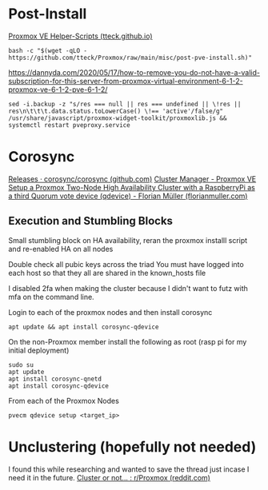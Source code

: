 # Post-Install

[Proxmox VE Helper-Scripts (tteck.github.io)](https://tteck.github.io/Proxmox/#proxmox-ve-post-install)
```
bash -c "$(wget -qLO - https://github.com/tteck/Proxmox/raw/main/misc/post-pve-install.sh)"
```

https://dannyda.com/2020/05/17/how-to-remove-you-do-not-have-a-valid-subscription-for-this-server-from-proxmox-virtual-environment-6-1-2-proxmox-ve-6-1-2-pve-6-1-2/
```
sed -i.backup -z "s/res === null || res === undefined || \!res || res\n\t\t\t.data.status.toLowerCase() \!== 'active'/false/g" /usr/share/javascript/proxmox-widget-toolkit/proxmoxlib.js && systemctl restart pveproxy.service
```

# Corosync
[Releases · corosync/corosync (github.com)](https://github.com/corosync/corosync/releases)
[Cluster Manager - Proxmox VE](https://pve.proxmox.com/wiki/Cluster_Manager)
[Setup a Proxmox Two-Node High Availability Cluster with a RaspberryPi as a third Quorum vote device (qdevice) - Florian Müller (florianmuller.com)](https://florianmuller.com/setup-a-proxmox-two-node-high-availability-cluster-with-a-raspberrypi-as-a-third-quorum-vote-device-qdevice)
## Execution and Stumbling Blocks
Small stumbling block on HA availability, reran the proxmox installl script and re-enabled HA on all nodes

Double check all pubic keys across the triad
You must have logged into each host so that they all are shared in the known_hosts file

I disabled 2fa when making the cluster because I didn't want to futz with mfa on the command line.

Login to each of the proxmox nodes and then install corosync
```
apt update && apt install corosync-qdevice
```

On the non-Proxmox member install the following as root (rasp pi for my initial deployment)
```
sudo su
apt update
apt install corosync-qnetd
apt install corosync-qdevice
```


From each of the Proxmox Nodes
```
pvecm qdevice setup <target_ip>
```

# Unclustering (hopefully not needed)
I found this while researching and wanted to save the thread just incase I need it in the future.
[Cluster or not... : r/Proxmox (reddit.com)](https://www.reddit.com/r/Proxmox/comments/sgyosg/cluster_or_not/)
